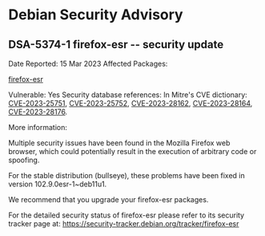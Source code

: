 
Debian Security Advisory
========================


DSA-5374-1 firefox-esr -- security update
-----------------------------------------



Date Reported:
15 Mar 2023
Affected Packages:

[firefox-esr](https://packages.debian.org/src:firefox-esr)

Vulnerable:
Yes
Security database references:
In Mitre's CVE dictionary: [CVE-2023-25751](https://security-tracker.debian.org/tracker/CVE-2023-25751), [CVE-2023-25752](https://security-tracker.debian.org/tracker/CVE-2023-25752), [CVE-2023-28162](https://security-tracker.debian.org/tracker/CVE-2023-28162), [CVE-2023-28164](https://security-tracker.debian.org/tracker/CVE-2023-28164), [CVE-2023-28176](https://security-tracker.debian.org/tracker/CVE-2023-28176).  

More information:

Multiple security issues have been found in the Mozilla Firefox
web browser, which could potentially result in the execution
of arbitrary code or spoofing.


For the stable distribution (bullseye), these problems have been fixed in
version 102.9.0esr-1~deb11u1.


We recommend that you upgrade your firefox-esr packages.


For the detailed security status of firefox-esr please refer to
its security tracker page at:
<https://security-tracker.debian.org/tracker/firefox-esr>





